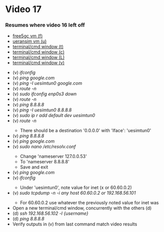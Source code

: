 <h1>Video 17</h1>
<h3>Resumes where video 16 left off</h3>
<ul>
    <li><u>free5gc vm (f)</u></li>
    <li><u>ueransim vm (u)</u></li>
    <li><u>terminal/cmd window (t)</u></li>
    <li><u>terminal/cmd window (c)</u></li>
    <li><u>terminal/cmd window (L)</u></li>
    <li><u>terminal/cmd window (v)</u></li>
</ul>
<ul>
    <li>(v) <i>ifconfig</i></li>
    <li>(v) <i>ping google.com</i></li>
    <li>(v) <i>ping -I uesimtun0 google.com</i></li>
    <li>(v) <i>route -n</i></li>
    <li>(v) <i>sudo ifconfig enp0s3 down</i></li>
    <li>(v) <i>route -n</i></li>
    <li>(v) <i>ping 8.8.8.8</i></li>
    <li>(v) <i>ping -I uesimtun0 8.8.8.8</i></li>
    <li>(v) <i>sudo ip r add default dev uesimtun0</i></li>
    <li>(v) <i>route -n</i></li>
    <ul>
        <li>There should be a destination '0.0.0.0' with 'Iface': 'uesimtun0'</li>
    </ul>
    <li>(v) <i>ping 8.8.8.8</i></li>
    <li>(v) <i>ping google.com</i></li>
    <li>(v) <i>sudo nano /etc/resolv.conf</i></li>
    <ul>
        <li>Change 'nameserver 127.0.0.53'</li>
        <li>To 'nameserver 8.8.8.8'</li>
        <li>Save and exit</li>
    </ul>
    <li>(v) <i>ping google.com</i></li>
    <li>(v) <i>ifconfig</i></li>
    <ul>
        <li>Under 'uesimtun0', note value for inet (x or 60.60.0.2)</li>
    </ul>
    <li>(v) <i>sudo tcpdump -n -i any host 60.60.0.2 or 192.168.56.101</i></li>
    <ul>
        <li>For 60.60.0.2 use whatever the previously noted value for inet was</li>
    </ul>
    <li>Open a new terminal/cmd window, concurrently with the others (d)</li>
    <li>(d) <i>ssh 192.168.56.102 -l {username}</i></li>
    <li>(d) <i>ping 8.8.8.8</i></li>
    <li>Verify outputs in (v) from last command match video results</li>
</ul>
